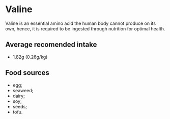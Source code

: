 # Valine

Valine is an essential amino acid the human body cannot produce on its own, hence, it is required to be ingested through nutrition for optimal health.

## Average recomended intake
- 1.82g (0.26g/kg)

## Food sources
- egg;
- seaweed;
- dairy;
- soy;
- seeds;
- tofu.